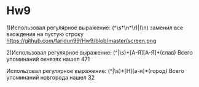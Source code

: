 # Hw9
1)Использовал регулярное выражение: (^\s*\n*\r)|(\n) заменил все вхождения на пустую строку 
https://github.com/faridun99/Hw9/blob/master/screen.png

2)Использовал регулярное выражение: (^|\s)+[А-Я][А-Я]*(слав) Всего упоминаний окнязях нашел 471

Использовал регулярное выражение: (^|\s)+[Н][а-я]*(город) Всего упоминаний новгорода нашел 32

